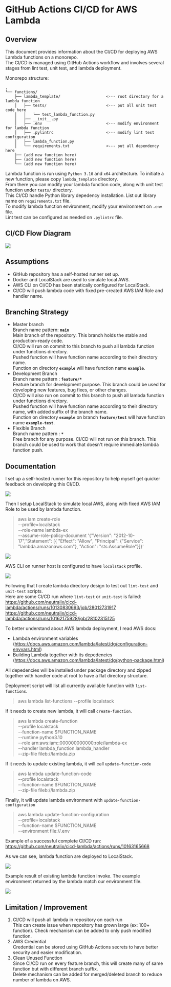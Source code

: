 # GitHub Actions CI/CD for AWS Lambda

## Overview
This document provides information about the CI/CD for deploying AWS Lambda functions on a monorepo.  
The CI/CD is managed using GitHub Actions workflow and involves several stages from lint test, unit test, and lambda deployment.

Monorepo structure:
```
.
└── functions/
    ├── lambda_template/                    <--- root directory for a lambda function
    │   ├── tests/                          <--- put all unit test code here
    │   │   └── test_lambda_function.py
    │   ├── __init__.py
    │   ├── .env                            <--- modify environment for lambda function
    │   ├── .pylintrc                       <--- modify lint test configuration
    │   ├── lambda_function.py
    │   └── requirements.txt                <--- put all dependency here
    ├── (add new function here)
    ├── (add new function here)
    └── (add new function here)
```

Lambda function is run using `Python 3.10` and `x64` architecture. To initiate a new function, please copy `lambda_template` directory.  
From there you can modify your lambda function code, along with unit test function under `tests/` directory.  
This CI/CD handle Python library depedency installation. List out library name on `requirements.txt` file.  
To modify lambda function environment, modify your environment on `.env` file.  
Lint test can be configured as needed on `.pylintrc` file.  

## CI/CD Flow Diagram

![](images/diagram.png)

## Assumptions
- GitHub repository has a self-hosted runner set up.
- Docker and LocalStack are used to simulate local AWS.
- AWS CLI on CI/CD has been statically configured for LocalStack.
- CI/CD will push lambda code with fixed pre-created AWS IAM Role and handler name.

## Branching Strategy
- Master branch  
Branch name pattern: **`main`**  
Main branch of the repository. This branch holds the stable and production-ready code.  
CI/CD will run on commit to this branch to push all lambda function under functions directory.  
Pushed function will have function name according to their directory name.  
Function on directory **`example`** will have function name **`example`**.  
- Development Branch  
Branch name pattern : **`feature/*`**  
Feature branch for development purpose. This branch could be used for developing new features, bug fixes, or other changes.  
CI/CD will also run on commit to this branch to push all lambda function under functions directory.  
Pushed function will have function name according to their directory name, with added suffix of the branch name.  
Function on directory **`example`** on branch **`feature/test`** will have function name **`example-test`**.  
- Flexible Branch  
Branch name pattern : **`*`**  
Free branch for any purpose. CI/CD will not run on this branch. This branch could be used to work that doesn't require immediate lambda function push.  

## Documentation
I set up a self-hosted runner for this repository to help myself get quicker feedback on developing this CI/CD.  

![](images/runner.png)

Then I setup LocalStack to simulate local AWS, along with fixed AWS IAM Role to be used by lambda function.

> aws iam create-role \
    --profile=localstack \
    --role-name lambda-ex \
    --assume-role-policy-document '{"Version": "2012-10-17","Statement": [{ "Effect": "Allow", "Principal": {"Service": "lambda.amazonaws.com"}, "Action": "sts:AssumeRole"}]}' 

![](images/localstack-role.png)

AWS CLI on runner host is configured to have `localstack` profile.  

![](images/aws-cli-profile.png)

Following that I create lambda directory design to test out `lint-test` and `unit-test` scripts.  
Here are some CI/CD run where `lint-test` or `unit-test` is failed:  
https://github.com/neutralix/cicd-lambda/actions/runs/10130830693/job/28012731917  
https://github.com/neutralix/cicd-lambda/actions/runs/10162175928/job/28102315125  

To better understand about AWS lambda deployment, I read AWS docs:  
- Lambda environment variables (https://docs.aws.amazon.com/lambda/latest/dg/configuration-envvars.html)  
- Building Lambda together with its depedencies (https://docs.aws.amazon.com/lambda/latest/dg/python-package.html)  

All depedencies will be installed under package directory and zipped together with handler code at root to have a flat directory structure.  

Deployment script will list all currently available function with `list-functions`.  
> aws lambda list-functions --profile localstack

If it needs to create new lambda, it will call `create-function`.  
> aws lambda create-function \
    --profile localstack \
    --function-name $FUNCTION_NAME \
    --runtime python3.10 \
    --role arn:aws:iam::000000000000:role/lambda-ex \
    --handler lambda_function.lambda_handler \
    --zip-file fileb://lambda.zip

If it needs to update existing lambda, it will call `update-function-code`  
> aws lambda update-function-code \
    --profile localstack \
    --function-name $FUNCTION_NAME \
    --zip-file fileb://lambda.zip

Finally, it will update lambda environment with `update-function-configuration`
> aws lambda update-function-configuration \
    --profile=localstack \
    --function-name $FUNCTION_NAME \
    --environment file://.env

Example of a successful complete CI/CD run:
https://github.com/neutralix/cicd-lambda/actions/runs/10163165668

As we can see, lambda function are deployed to LocalStack.

![](images/success-cicd.png)

Example result of existing lambda function invoke. The example environment returned by the lambda match our environment file.

![](images/invoke-triangle.png)


## Limitation / Improvement

1. CI/CD will push all lambda in repository on each run  
This can create issue when repository has grown large (ex: 100+ function).
Check mechanism can be added to only push modified function.
2. AWS Credential  
Credential can be stored using GitHub Actions secrets to have better security and easier modification.
3. Clean Unused Function  
Since CI/CD run on every feature branch, this will create many of same function but with different branch suffix.  
Delete mechanism can be added for merged/deleted branch to reduce number of lambda on AWS.
